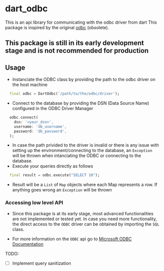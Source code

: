 # dart_odbc

This is an api library for communicating with the odbc driver from dart
This package is inspired by the original [odbc](https://pub.dev/packages/odbc) (obsolete).

## This package is still in its early development stage and is not recommended for production

## Usage

- Instanciate the ODBC class by providing the path to the odbc driver on the host machine

```dart
  final odbc = DartOdbc('/path/to/the/odbc/driver');
```

- Connect to the database by providing the DSN (Data Source Name) configured in the ODBC Driver Manager

```dart
  odbc.connect(
    dsn: '<your_dsn>',
    username: 'db_username',
    password: 'db_password',
  );
```

- In case the path privided to the driver is invalid or there is any issue with setting up the environment/connecting to the database, an `Exception` will be thrown when intanciating the ODBC or connecting to the database.
- Execute your queries directly as follows

```dart
  final result = odbc.execute("SELECT 10");
```

- Result will be a `List` of `Map` objects where each Map represents a row. If anything goes wrong an `Exception` will be thrown

### Accessing low level API

- Since this package is at its early stage, most advanced functionalities are not implemented or tested yet. In case you need more functionality, the direct access to the `ODBC` driver can be obtained by importing the `SQL` class.

- For more information on the `ODBC` api go to [Microsoft ODBC Documentation](https://learn.microsoft.com/en-us/sql/odbc/microsoft-open-database-connectivity-odbc?view=sql-server-ver16)

TODO:

- [ ] Implement query sanitization
